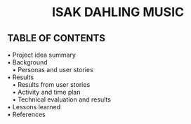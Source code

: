 <h1 align="center">ISAK DAHLING MUSIC</h1>

<h2>TABLE OF CONTENTS</h2>
• Project idea summary</br>
• Background</br>
&nbsp;&nbsp;&nbsp;• Personas and user stories</br>
• Results</br>
&nbsp;&nbsp;&nbsp;• Results from user stories</br>
&nbsp;&nbsp;&nbsp;• Activity and time plan</br>
&nbsp;&nbsp;&nbsp;• Technical evaluation and results</br>
• Lessons learned</br>
• References</br>
